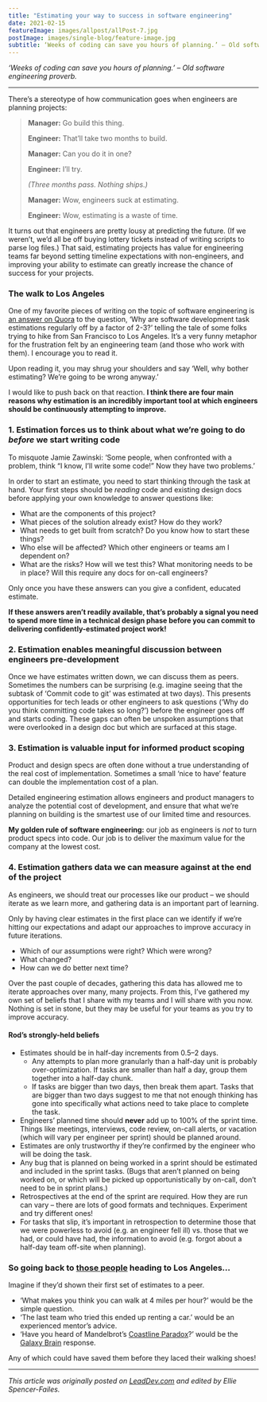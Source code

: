 ```yaml
---
title: "Estimating your way to success in software engineering"
date: 2021-02-15
featureImage: images/allpost/allPost-7.jpg
postImage: images/single-blog/feature-image.jpg
subtitle: ‘Weeks of coding can save you hours of planning.’ – Old software engineering proverb.
---
```


_‘Weeks of coding can save you hours of planning.’ – Old software engineering proverb._

---

There’s a stereotype of how communication goes when engineers are planning projects:

> __Manager:__ Go build this thing.
>
> __Engineer:__ That’ll take two months to build.
>
> __Manager:__ Can you do it in one?
>
> __Engineer:__ I’ll try.
> 
> _(Three months pass. Nothing ships.)_
> 
> __Manager:__ Wow, engineers suck at estimating.
>
> __Engineer:__ Wow, estimating is a waste of time.

It turns out that engineers are pretty lousy at predicting the future. (If we weren’t, we’d all be off buying lottery tickets instead of writing scripts to parse log files.) That said, estimating projects has value for engineering teams far beyond setting timeline expectations with non-engineers, and improving your ability to estimate can greatly increase the chance of success for your projects.

### The walk to Los Angeles

One of my favorite pieces of writing on the topic of software engineering is [an answer on Quora](https://www.quora.com/Why-are-software-development-task-estimations-regularly-off-by-a-factor-of-2-3/answer/Michael-Wolfe?share=1) to the question, ‘Why are software development task estimations regularly off by a factor of 2-3?’ telling the tale of some folks trying to hike from San Francisco to Los Angeles. It’s a very funny metaphor for the frustration felt by an engineering team (and those who work with them). I encourage you to read it.

Upon reading it, you may shrug your shoulders and say ‘Well, why bother estimating? We’re going to be wrong anyway.’

I would like to push back on that reaction. __I think there are four main reasons why estimation is an incredibly important tool at which engineers should be continuously attempting to improve.__

### 1. Estimation forces us to think about what we’re going to do _before_ we start writing code

To misquote Jamie Zawinski: ‘Some people, when confronted with a problem, think “I know, I’ll write some code!” Now they have two problems.’

In order to start an estimate, you need to start thinking through the task at hand. Your first steps should be _reading_ code and existing design docs before applying your own knowledge to answer questions like:

* What are the components of this project?
* What pieces of the solution already exist? How do they work?
* What needs to get built from scratch? Do you know how to start these things?
* Who else will be affected? Which other engineers or teams am I dependent on?
* What are the risks? How will we test this? What monitoring needs to be in place? Will this require any docs for on-call engineers?

Only once you have these answers can you give a confident, educated estimate.

__If these answers aren’t readily available, that’s probably a signal you need to spend more time in a technical design phase before you can commit to delivering confidently-estimated project work!__

### 2. Estimation enables meaningful discussion between engineers pre-development

Once we have estimates written down, we can discuss them as peers. Sometimes the numbers can be surprising (e.g. imagine seeing that the subtask of ‘Commit code to git’ was estimated at two days). This presents opportunities for tech leads or other engineers to ask questions (‘Why do you think committing code takes so long?’) before the engineer goes off and starts coding. These gaps can often be unspoken assumptions that were overlooked in a design doc but which are surfaced at this stage.

### 3. Estimation is valuable input for informed product scoping

Product and design specs are often done without a true understanding of the real cost of implementation. Sometimes a small ‘nice to have’ feature can double the implementation cost of a plan.

Detailed engineering estimation allows engineers and product managers to analyze the potential cost of development, and ensure that what we’re planning on building is the smartest use of our limited time and resources.

__My golden rule of software engineering:__ our job as engineers is _not_ to turn product specs into code. Our job is to deliver the maximum value for the company at the lowest cost.

### 4. Estimation gathers data we can measure against at the end of the project

As engineers, we should treat our processes like our product – we should iterate as we learn more, and gathering data is an important part of learning.

Only by having clear estimates in the first place can we identify if we’re hitting our expectations and adapt our approaches to improve accuracy in future iterations.

* Which of our assumptions were right? Which were wrong?
* What changed?
* How can we do better next time?

Over the past couple of decades, gathering this data has allowed me to iterate approaches over many, many projects. From this, I’ve gathered my own set of beliefs that I share with my teams and I will share with you now. Nothing is set in stone, but they may be useful for your teams as you try to improve accuracy.

#### Rod’s strongly-held beliefs

* Estimates should be in half-day increments from 0.5–2 days.
  * Any attempts to plan more granularly than a half-day unit is probably over-optimization. If tasks are smaller than half a day, group them together into a half-day chunk.
  * If tasks are bigger than two days, then break them apart. Tasks that are bigger than two days suggest to me that not enough thinking has gone into specifically what actions need to take place to complete the task.
* Engineers’ planned time should __never__ add up to 100% of the sprint time. Things like meetings, interviews, code review, on-call alerts, or vacation (which will vary per engineer per sprint) should be planned around.
* Estimates are only trustworthy if they’re confirmed by the engineer who will be doing the task.
* Any bug that is planned on being worked in a sprint should be estimated and included in the sprint tasks. (Bugs that aren’t planned on being worked on, or which will be picked up opportunistically by on-call, don’t need to be in sprint plans.)
* Retrospectives at the end of the sprint are required. How they are run can vary – there are lots of good formats and techniques. Experiment and try different ones!
* For tasks that slip, it’s important in retrospection to determine those that we were powerless to avoid (e.g. an engineer fell ill) vs. those that we had, or could have had, the information to avoid (e.g. forgot about a half-day team off-site when planning).

### So going back to [those people](https://www.quora.com/Why-are-software-development-task-estimations-regularly-off-by-a-factor-of-2-3/answer/Michael-Wolfe?share=1) heading to Los Angeles…

Imagine if they’d shown their first set of estimates to a peer.

* ‘What makes you think you can walk at 4 miles per hour?’ would be the simple question.
* ‘The last team who tried this ended up renting a car.’ would be an experienced mentor’s advice.
* ‘Have you heard of Mandelbrot’s [Coastline Paradox](https://en.wikipedia.org/wiki/Coastline_paradox)?’ would be the [Galaxy Brain](https://knowyourmeme.com/memes/galaxy-brain) response.

Any of which could have saved them before they laced their walking shoes!

---
_This article was originally posted on [LeadDev.com](https://leaddev.com/productivity-eng-velocity/estimating-your-way-success) and edited by Ellie Spencer-Failes._
